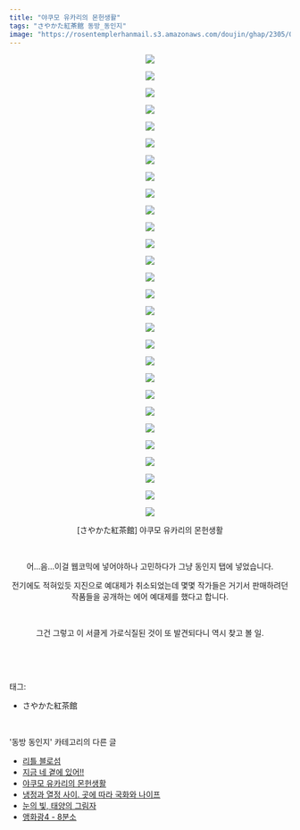 ```yaml
---
title: "야쿠모 유카리의 몬헌생활"
tags: "さやかた紅茶館 동방_동인지"
image: "https://rosentemplerhanmail.s3.amazonaws.com/doujin/ghap/2305/001.jpg"
---
```

<div class="article">
<p style="text-align: center; clear: none; float: none;"><img src="{{ site.imgserver11 }}/ghap/2305/001.jpg"/></p>
<p style="text-align: center; clear: none; float: none;"><img src="{{ site.imgserver11 }}/ghap/2305/002.jpg"/></p>
<p style="text-align: center; clear: none; float: none;"><img src="{{ site.imgserver11 }}/ghap/2305/003.jpg"/></p>
<p style="text-align: center; clear: none; float: none;"><img src="{{ site.imgserver11 }}/ghap/2305/004.jpg"/></p>
<p style="text-align: center; clear: none; float: none;"><img src="{{ site.imgserver11 }}/ghap/2305/005.jpg"/></p>
<p style="text-align: center; clear: none; float: none;"><img src="{{ site.imgserver11 }}/ghap/2305/006.jpg"/></p>
<p style="text-align: center; clear: none; float: none;"><img src="{{ site.imgserver11 }}/ghap/2305/007.jpg"/></p>
<p style="text-align: center; clear: none; float: none;"><img src="{{ site.imgserver11 }}/ghap/2305/008.jpg"/></p>
<p style="text-align: center; clear: none; float: none;"><img src="{{ site.imgserver11 }}/ghap/2305/009.jpg"/></p>
<p style="text-align: center; clear: none; float: none;"><img src="{{ site.imgserver11 }}/ghap/2305/010.jpg"/></p>
<p style="text-align: center; clear: none; float: none;"><img src="{{ site.imgserver11 }}/ghap/2305/011.jpg"/></p>
<p style="text-align: center; clear: none; float: none;"><img src="{{ site.imgserver11 }}/ghap/2305/012.jpg"/></p>
<p style="text-align: center; clear: none; float: none;"><img src="{{ site.imgserver11 }}/ghap/2305/013.jpg"/></p>
<p style="text-align: center; clear: none; float: none;"><img src="{{ site.imgserver11 }}/ghap/2305/014.jpg"/></p>
<p style="text-align: center; clear: none; float: none;"><img src="{{ site.imgserver11 }}/ghap/2305/015.jpg"/></p>
<p style="text-align: center; clear: none; float: none;"><img src="{{ site.imgserver11 }}/ghap/2305/016.jpg"/></p>
<p style="text-align: center; clear: none; float: none;"><img src="{{ site.imgserver11 }}/ghap/2305/017.jpg"/></p>
<p style="text-align: center; clear: none; float: none;"><img src="{{ site.imgserver11 }}/ghap/2305/018.jpg"/></p>
<p style="text-align: center; clear: none; float: none;"><img src="{{ site.imgserver11 }}/ghap/2305/019.jpg"/></p>
<p style="text-align: center; clear: none; float: none;"><img src="{{ site.imgserver11 }}/ghap/2305/020.jpg"/></p>
<p style="text-align: center; clear: none; float: none;"><img src="{{ site.imgserver11 }}/ghap/2305/021.jpg"/></p>
<p style="text-align: center; clear: none; float: none;"><img src="{{ site.imgserver11 }}/ghap/2305/022.jpg"/></p>
<p style="text-align: center; clear: none; float: none;"><img src="{{ site.imgserver11 }}/ghap/2305/023.jpg"/></p>
<p style="text-align: center; clear: none; float: none;"><img src="{{ site.imgserver11 }}/ghap/2305/024.jpg"/></p>
<p style="text-align: center; clear: none; float: none;"><img src="{{ site.imgserver11 }}/ghap/2305/025.jpg"/></p>
<p style="text-align: center; clear: none; float: none;"><img src="{{ site.imgserver11 }}/ghap/2305/026.jpg"/></p>
<p style="text-align: center; clear: none; float: none;"><img src="{{ site.imgserver11 }}/ghap/2305/027.jpg"/></p>
<p style="text-align: center; clear: none; float: none;"><img src="{{ site.imgserver11 }}/ghap/2305/028.jpg"/></p>
<p style="text-align: center; clear: none; float: none;">[さやかた紅茶館] 야쿠모 유카리의 몬헌생활</p>
<p style="text-align: center; clear: none; float: none;"><br/></p>
<p style="text-align: center; clear: none; float: none;">어...음...이걸 웹코믹에 넣어야하나 고민하다가 그냥 동인지 탭에 넣었습니다.</p>
<p style="text-align: center; clear: none; float: none;">전기에도 적혀있듯 지진으로 예대제가 취소되었는데 몇몇 작가들은 거기서 판매하려던 작품들을 공개하는 에어 예대제를 했다고 합니다.</p>
<p style="text-align: center; clear: none; float: none;"><br/></p>
<p style="text-align: center; clear: none; float: none;">그건 그렇고 이 서클게 가로식질된 것이 또 발견되다니 역시 찾고 볼 일.</p>
<p><br/></p>
</div><br/>
<div class="tagTrail">
<p>태그: </p>
<ul>
<li>さやかた紅茶館</li>
</ul>
</div><br/>
<div class="another">
<p>'동방 동인지' 카테고리의 다른 글</p>
<ul>
<li><a href="/ghap_2307">리틀 블로섬</a></li>
<li><a href="/ghap_2306">지금 네 곁에 있어!!</a></li>
<li><a href="/ghap_2305">야쿠모 유카리의 몬헌생활</a></li>
<li><a href="/ghap_2304">냉정과 열정 사이. 곳에 따라 국화와 나이프</a></li>
<li><a href="/ghap_2303">눈의 빛, 태양의 그림자</a></li>
<li><a href="/ghap_2301">앵화광4 - 8분소</a></li>
</ul>
</div><br/>
<div class="cb_module cb_fluid">
<div class="cb_wrt cb_profile">
</div><!-- commentList close -->
</div><br/>
